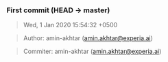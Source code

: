 ### First commit (HEAD -> master)
>Wed, 1 Jan 2020 15:54:32 +0500

>Author: amin-akhtar (amin.akhtar@experia.ai)

>Commiter: amin-akhtar (amin.akhtar@experia.ai)




